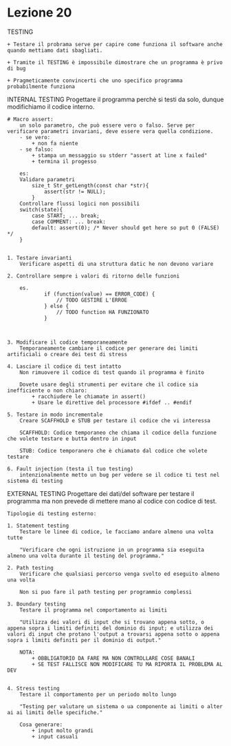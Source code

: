 # Lezione 20
TESTING

    + Testare il probrama serve per capire come funziona il software anche quando mettiamo dati sbagliati.

    + Tramite il TESTING è impossibile dimostrare che un programma è privo di bug
    
    + Pragmeticamente convincerti che uno specifico programma probabilmente funziona

INTERNAL TESTING
    Progettare il programma perchè si testi da solo, dunque modifichiamo il codice interno.
    
    # Macro assert:
        un solo parametro, che può essere vero o falso. Serve per verificare parametri invariani, deve essere vera quella condizione.
        - se vero:
            + non fa niente
        - se falso:
            + stampa un messaggio su stderr "assert at line x failed"
            + termina il progesso
        
        es:
        Validare parametri
            size_t Str_getLength(const char *str){
                assert(str != NULL);
            }
        Controllare flussi logici non possibili
        switch(state){
            case START; ... break;
            case COMMENT: ... break: 
            default: assert(0); /* Never should get here so put 0 (FALSE) */
        }
    
    
    1. Testare invarianti
        Verificare aspetti di una struttura datic he non devono variare
             
    2. Controllare sempre i valori di ritorno delle funzioni
    
        es.
                if (function(value) == ERROR_CODE) {
                    // TODO GESTIRE L'ERROE
                } else {
                    // TODO function HA FUNZIONATO
                }
        

    
    3. Modificare il codice temporaneamente
        Temporaneamente cambiare il codice per generare dei limiti artificiali o creare dei test di stress
    
    4. Lasciare il codice di test intatto
        Non rimuovere il codice di test quando il programma è finito
        
        Dovete usare degli strumenti per evitare che il codice sia inefficiente o non chiaro:
            + racchiudere le chiamate in assert()
            + Usare le direttive del processore #ifdef .. #endif
    
    5. Testare in modo incrementale
        Creare SCAFFHOLD e STUB per testare il codice che vi interessa
       
        SCAFFHOLD: Codice temporaneo che chiama il codice della funzione che volete testare e butta dentro in input
        
        STUB: Codice temporanero che è chiamato dal codice che volete testare
        
    6. Fault injection (testa il tuo testing)
        intenzionalmente metto un bug per vedere se il codice ti test nel sistema di testing
    
EXTERNAL TESTING
    Progettare dei dati/del software per testare il programma ma non prevede di mettere mano al codice con codice di test.
    
    Tipologie di testing esterno:
    
    1. Statement testing
        Testare le linee di codice, le facciamo andare almeno una volta tutte
        
        "Verificare che ogni istruzione in un programma sia eseguita almeno una volta durante il testing del programma."
        
    2. Path testing
        Verificare che qualsiasi percorso venga svolto ed eseguito almeno una volta
        
        Non si puo fare il path testing per programmio complessi
        
    3. Boundary testing
        Testare il programma nel comportamento ai limiti
        
        "Utilizza dei valori di input che si trovano appena sotto, o appena sopra i limiti definiti del dominio di input; e utilizza dei valori di input che protano l'output a trovarsi appena sotto o appena sopra i limiti definiti per il dominio di output."
        
        NOTA: 
            + OBBLIGATORIO DA FARE MA NON CONTROLLARE COSE BANALI
            + SE TEST FALLISCE NON MODIFICARE TU MA RIPORTA IL PROBLEMA AL DEV
        
        
    4. Stress testing
        Testare il comportamento per un periodo molto lungo
        
        "Testing per valutare un sistema o ua componente ai limiti o alter ai ai limiti delle specifiche."
        
        Cosa generare:
            + input molto grandi
            + input casuali